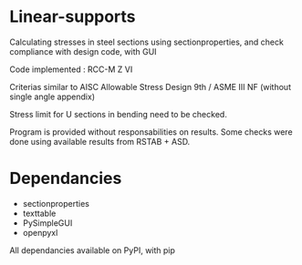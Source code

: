 # Linear-supports
Calculating stresses in steel sections using sectionproperties, and check compliance with design code, with GUI

Code implemented : RCC-M Z VI

Criterias similar to AISC Allowable Stress Design 9th / ASME III NF (without single angle appendix)

Stress limit for U sections in bending need to be checked.

Program is provided without responsabilities on results.
Some checks were done using available results from RSTAB + ASD.

# Dependancies
- sectionproperties
- texttable
- PySimpleGUI
- openpyxl

All dependancies available on PyPI, with pip
